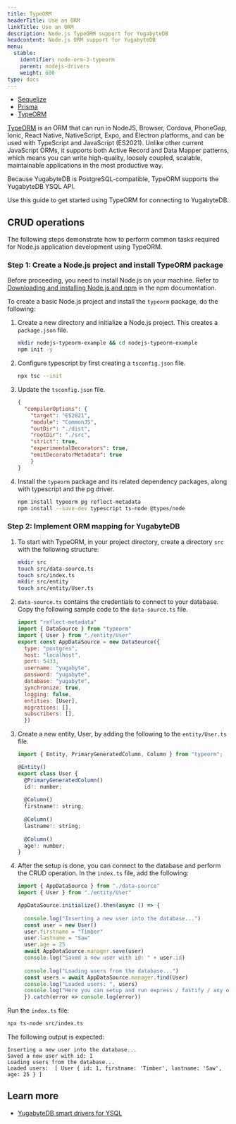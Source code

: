```yaml
---
title: TypeORM
headerTitle: Use an ORM
linkTitle: Use an ORM
description: Node.js TypeORM support for YugabyteDB
headcontent: Node.js ORM support for YugabyteDB
menu:
  stable:
    identifier: node-orm-3-typeorm
    parent: nodejs-drivers
    weight: 600
type: docs
---
```


<ul class="nav nav-tabs-alt nav-tabs-yb">
  <li >
    <a href="../sequelize/" class="nav-link ">
      <i class="fa-brands fa-node-js" aria-hidden="true"></i>
      Sequelize
    </a>
  </li>
  <li >
    <a href="../prisma/" class="nav-link ">
      <i class="fa-brands fa-node-js" aria-hidden="true"></i>
      Prisma
    </a>
  </li>
  <li >
    <a href="../typeorm/" class="nav-link active">
      <i class="fa-brands fa-node-js" aria-hidden="true"></i>
      TypeORM
    </a>
  </li>
</ul>

[TypeORM](https://typeorm.io/) is an ORM that can run in NodeJS, Browser, Cordova, PhoneGap, Ionic, React Native, NativeScript, Expo, and Electron platforms, and can be used with TypeScript and JavaScript (ES2021). Unlike other current JavaScript ORMs, it supports both Active Record and Data Mapper patterns, which means you can write high-quality, loosely coupled, scalable, maintainable applications in the most productive way.

Because YugabyteDB is PostgreSQL-compatible, TypeORM supports the YugabyteDB YSQL API.

Use this guide to get started using TypeORM for connecting to YugabyteDB.

## CRUD operations

The following steps demonstrate how to perform common tasks required for Node.js application development using TypeORM.

### Step 1: Create a Node.js project and install TypeORM package

Before proceeding, you need to install Node.js on your machine. Refer to [Downloading and installing Node.js and npm](https://docs.npmjs.com/downloading-and-installing-node-js-and-npm#using-a-node-installer-to-install-node-js-and-npm) in the npm documentation.

To create a basic Node.js project and install the `typeorm` package, do the following:

1. Create a new directory and initialize a Node.js project. This creates a `package.json` file.

    ```sh
    mkdir nodejs-typeorm-example && cd nodejs-typeorm-example
    npm init -y
    ```

1. Configure typescript by first creating a `tsconfig.json` file.

    ```sh
    npx tsc --init
    ```

1. Update the `tsconfig.json` file.

    ```json
    {
      "compilerOptions": {
        "target": "ES2021",
        "module": "CommonJS",
        "outDir": "./dist",
        "rootDir": "./src",
        "strict": true,
        "experimentalDecorators": true,
        "emitDecoratorMetadata": true
        }
    }
    ```

1. Install the `typeorm` package and its related dependency packages, along with typescript and the pg driver.

    ```sh
    npm install typeorm pg reflect-metadata
    npm install --save-dev typescript ts-node @types/node
    ```

### Step 2: Implement ORM mapping for YugabyteDB

1. To start with TypeORM, in your project directory, create a directory `src` with the following structure:

    ```sh
    mkdir src
    touch src/data-source.ts
    touch src/index.ts
    mkdir src/entity
    touch src/entity/User.ts
    ```

1. `data-source.ts` contains the credentials to connect to your database. Copy the following sample code to the `data-source.ts` file.

    ```js
    import "reflect-metadata"
    import { DataSource } from "typeorm"
    import { User } from "./entity/User"
    export const AppDataSource = new DataSource({
      type: "postgres",
      host: "localhost",
      port: 5433,
      username: "yugabyte",
      password: "yugabyte",
      database: "yugabyte",
      synchronize: true,
      logging: false,
      entities: [User],
      migrations: [],
      subscribers: [],
      })
    ```

1. Create a new entity, User, by adding the following to the `entity/User.ts` file.

    ```js
    import { Entity, PrimaryGeneratedColumn, Column } from "typeorm";
    
    @Entity()
    export class User {
      @PrimaryGeneratedColumn()
      id!: number;
      
      @Column()
      firstname!: string;
      
      @Column()
      lastname!: string;
      
      @Column()
      age!: number;
    }
    ```

1. After the setup is done, you can connect to the database and perform the CRUD operation. In the `index.ts` file, add the following:

    ```js
    import { AppDataSource } from "./data-source"
    import { User } from "./entity/User"
    
    AppDataSource.initialize().then(async () => {
      
      console.log("Inserting a new user into the database...")
      const user = new User()
      user.firstname = "Timber"
      user.lastname = "Saw"
      user.age = 25
      await AppDataSource.manager.save(user)
      console.log("Saved a new user with id: " + user.id)
      
      console.log("Loading users from the database...")
      const users = await AppDataSource.manager.find(User)
      console.log("Loaded users: ", users)
      console.log("Here you can setup and run express / fastify / any other framework.")
      }).catch(error => console.log(error))
    ```

Run the `index.ts` file:

``` sh
npx ts-node src/index.ts
```

The following output is expected:

```text
Inserting a new user into the database...
Saved a new user with id: 1
Loading users from the database...
Loaded users:  [ User { id: 1, firstname: 'Timber', lastname: 'Saw', age: 25 } ]
```

## Learn more

- [YugabyteDB smart drivers for YSQL](../../smart-drivers/)

